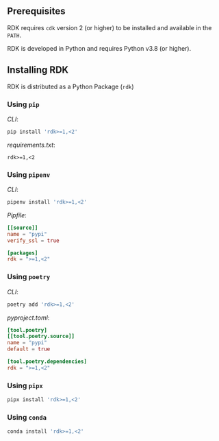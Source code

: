## Prerequisites

RDK requires `cdk` version 2 (or higher) to be installed and available in the `PATH`. 

RDK is developed in Python and requires Python v3.8 (or higher).

## Installing RDK

RDK is distributed as a Python Package (`rdk`)

### Using `pip`

_CLI_:

```bash
pip install 'rdk>=1,<2'
```

_requirements.txt_:

```text
rdk>=1,<2
```

### Using `pipenv`

_CLI_:

```bash
pipenv install 'rdk>=1,<2'
```

_Pipfile_:

```toml
[[source]]
name = "pypi"
verify_ssl = true

[packages]
rdk = ">=1,<2"
```

### Using `poetry`

_CLI_:

```bash
poetry add 'rdk>=1,<2'
```

_pyproject.toml_:

```toml
[tool.poetry]
[[tool.poetry.source]]
name = "pypi"
default = true

[tool.poetry.dependencies]
rdk = ">=1,<2"
```

### Using `pipx`

```bash
pipx install 'rdk>=1,<2'
```

### Using `conda`

```bash
conda install 'rdk>=1,<2'
```

